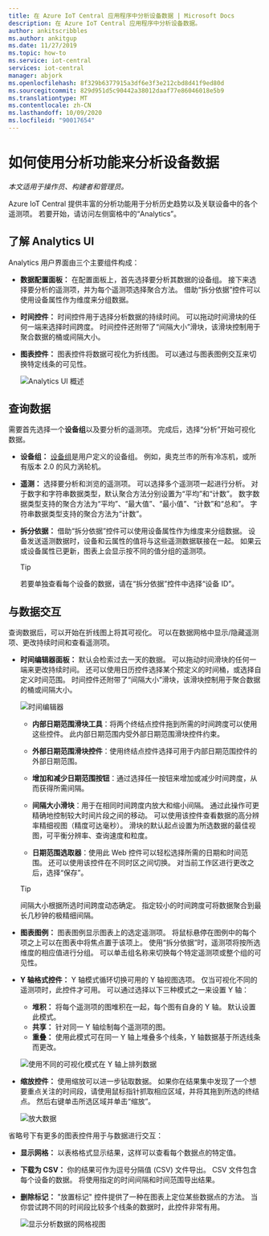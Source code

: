 ```yaml
---
title: 在 Azure IoT Central 应用程序中分析设备数据 | Microsoft Docs
description: 在 Azure IoT Central 应用程序中分析设备数据。
author: ankitscribbles
ms.author: ankitgup
ms.date: 11/27/2019
ms.topic: how-to
ms.service: iot-central
services: iot-central
manager: abjork
ms.openlocfilehash: 8f329b6377915a3df6e3f3e212cbd8d41f9ed80d
ms.sourcegitcommit: 829d951d5c90442a38012daaf77e86046018e5b9
ms.translationtype: MT
ms.contentlocale: zh-CN
ms.lasthandoff: 10/09/2020
ms.locfileid: "90017654"
---
```

# <a name="how-to-use-analytics-to-analyze-device-data"></a>如何使用分析功能来分析设备数据

*本文适用于操作员、构建者和管理员。*

Azure IoT Central 提供丰富的分析功能用于分析历史趋势以及关联设备中的各个遥测项。 若要开始，请访问左侧窗格中的“Analytics”。 

## <a name="understanding-the-analytics-ui"></a>了解 Analytics UI
Analytics 用户界面由三个主要组件构成：
- **数据配置面板：** 在配置面板上，首先选择要分析其数据的设备组。 接下来选择要分析的遥测项，并为每个遥测项选择聚合方法。 借助“拆分依据”控件可以使用设备属性作为维度来分组数据。 

- **时间控件：** 时间控件用于选择分析数据的持续时间。 可以拖动时间滑块的任何一端来选择时间跨度。 时间控件还附带了“间隔大小”滑块，该滑块控制用于聚合数据的桶或间隔大小。  

- **图表控件：** 图表控件将数据可视化为折线图。 可以通过与图表图例交互来切换特定线条的可见性。 


  ![Analytics UI 概述](media/howto-create-analytics/analyticsui.png)


## <a name="querying-your-data"></a>查询数据

需要首先选择一个**设备组**以及要分析的遥测项。 完成后，选择“分析”开始可视化数据。 

- **设备组：** [设备组](tutorial-use-device-groups.md)是用户定义的设备组。 例如，奥克兰市的所有冷冻机，或所有版本 2.0 的风力涡轮机。

- **遥测：** 选择要分析和浏览的遥测项。 可以选择多个遥测项一起进行分析。 对于数字和字符串数据类型，默认聚合方法分别设置为“平均”和“计数”。 数字数据类型支持的聚合方法为“平均”、“最大值”、“最小值”、“计数”和“总和”。  字符串数据类型支持的聚合方法为“计数”。

- **拆分依据：** 借助“拆分依据”控件可以使用设备属性作为维度来分组数据。 设备发送遥测数据时，设备和云属性的值将与这些遥测数据联接在一起。 如果云或设备属性已更新，图表上会显示按不同的值分组的遥测项。

    > [!TIP]
    > 若要单独查看每个设备的数据，请在“拆分依据”控件中选择“设备 ID”。

## <a name="interacting-with-your-data"></a>与数据交互

查询数据后，可以开始在折线图上将其可视化。 可以在数据网格中显示/隐藏遥测项、更改持续时间和查看遥测项。

- **时间编辑器面板：** 默认会检索过去一天的数据。 可以拖动时间滑块的任何一端来更改持续时间。 还可以使用日历控件选择某个预定义的时间桶，或选择自定义时间范围。 时间控件还附带了“间隔大小”滑块，该滑块控制用于聚合数据的桶或间隔大小。 

    ![时间编辑器](media/howto-create-analytics/timeeditorpanel.png)

    - **内部日期范围滑块工具**：将两个终结点控件拖到所需的时间跨度可以使用这些控件。 此内部日期范围内受外部日期范围滑块控件约束。
    
   
    - **外部日期范围滑块控件**：使用终结点控件选择可用于内部日期范围控件的外部日期范围。

    - **增加和减少日期范围按钮**：通过选择任一按钮来增加或减少时间跨度，从而获得所需间隔。

    - **间隔大小滑块**：用于在相同时间跨度内放大和缩小间隔。 通过此操作可更精确地控制较大时间片段之间的移动。 可以使用该控件查看数据的高分辨率精细视图（精度可达毫秒）。 滑块的默认起点设置为所选数据的最佳视图，可平衡分辨率、查询速度和粒度。
    
    - **日期范围选取器**：使用此 Web 控件可以轻松选择所需的日期和时间范围。 还可以使用该控件在不同时区之间切换。 对当前工作区进行更改之后，选择“保存”。

    > [!TIP]
    > 间隔大小根据所选时间跨度动态确定。 指定较小的时间跨度可将数据聚合到最长几秒钟的极精细间隔。


- **图表图例：** 图表图例显示图表上的选定遥测项。 将鼠标悬停在图例中的每个项之上可以在图表中将焦点置于该项上。 使用“拆分依据”时，遥测项将按所选维度的相应值进行分组。 可以单击组名称来切换每个特定遥测项或整个组的可见性。  


- **Y 轴格式控件：** Y 轴模式循环切换可用的 Y 轴视图选项。 仅当可视化不同的遥测项时，此控件才可用。 可以通过选择以下三种模式之一来设置 Y 轴：

    - **堆积：** 将每个遥测项的图堆积在一起，每个图有自身的 Y 轴。 默认设置此模式。
    - **共享：** 针对同一 Y 轴绘制每个遥测项的图。
    - **重叠：** 使用此模式可在同一 Y 轴上堆叠多个线条，Y 轴数据基于所选线条而更改。

  ![使用不同的可视化模式在 Y 轴上排列数据](media/howto-create-analytics/yaxiscontrol.png)

- **缩放控件：** 使用缩放可以进一步钻取数据。 如果你在结果集中发现了一个想要重点关注的时间段，请使用鼠标指针抓取相应区域，并将其拖到所选的终结点。 然后右键单击所选区域并单击“缩放”。

  ![放大数据](media/howto-create-analytics/zoom.png)

省略号下有更多的图表控件用于与数据进行交互：

- **显示网格：** 以表格格式显示结果，这样可以查看每个数据点的特定值。

- **下载为 CSV：** 你的结果可作为逗号分隔值 (CSV) 文件导出。 CSV 文件包含每个设备的数据。 将使用指定的时间间隔和时间范围导出结果。 

- **删除标记：** "放置标记" 控件提供了一种在图表上定位某些数据点的方法。 当你尝试跨不同的时间段比较多个线条的数据时，此控件非常有用。

  ![显示分析数据的网格视图](media/howto-create-analytics/additionalchartcontrols.png)
